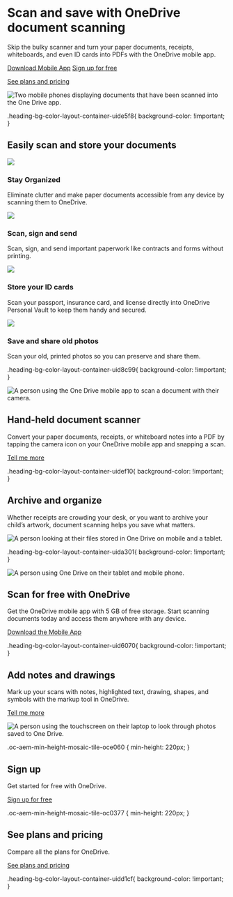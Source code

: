 # Scan and save with OneDrive document scanning

  

Skip the bulky scanner and turn your paper documents, receipts, whiteboards, and even ID cards into PDFs with the OneDrive mobile app.

[Download Mobile App](https://www.microsoft.com/en-us/microsoft-365/onedrive/download) [Sign up for free](https://go.microsoft.com/fwlink/p/?LinkID=2147560&clcid=0x409&culture=en-us&country=us)

[See plans and pricing](https://www.microsoft.com/en-us/microsoft-365/onedrive/compare-onedrive-plans?activetab=tab:primaryr1)

![Two mobile phones displaying documents that have been scanned into the One Drive app.](https://cdn-dynmedia-1.microsoft.com/is/image/microsoftcorp/Hero_Scan-and-save_2880x1500_3x_RE4HQqn?resMode=sharp2&op_usm=1.5,0.65,15,0&wid=1920&qlt=95&fmt=png-alpha)

.heading-bg-color-layout-container-uide5f8{ background-color: !important; }

## Easily scan and store your documents

![](https://cdn-dynmedia-1.microsoft.com/is/image/microsoftcorp/icon_keep-your-life_2x_RE4HO2y?resMode=sharp2&op_usm=1.5,0.65,15,0&wid=50&hei=50&qlt=90&fmt=png-alpha) 

### Stay Organized

Eliminate clutter and make paper documents accessible from any device by scanning them to OneDrive.

![](https://cdn-dynmedia-1.microsoft.com/is/image/microsoftcorp/icon_Scan-save-send_2x_RE4HV6M?resMode=sharp2&op_usm=1.5,0.65,15,0&wid=50&hei=50&qlt=90&fmt=png-alpha) 

### Scan, sign and send

Scan, sign, and send important paperwork like contracts and forms without printing.

![](https://cdn-dynmedia-1.microsoft.com/is/image/microsoftcorp/icon_Store-your-ID-cards_2x_RE4I2e6?resMode=sharp2&op_usm=1.5,0.65,15,0&wid=50&hei=50&qlt=90&fmt=png-alpha) 

### Store your ID cards

Scan your passport, insurance card, and license directly into OneDrive Personal Vault to keep them handy and secured.

![](https://cdn-dynmedia-1.microsoft.com/is/image/microsoftcorp/icon_Save-and-share_2x_RE4HKUJ?resMode=sharp2&op_usm=1.5,0.65,15,0&wid=50&hei=50&qlt=90&fmt=png-alpha) 

### Save and share old photos

Scan your old, printed photos so you can preserve and share them.

.heading-bg-color-layout-container-uid8c99{ background-color: !important; }

 ![A person using the One Drive mobile app to scan a document with their camera.](https://cdn-dynmedia-1.microsoft.com/is/image/microsoftcorp/image_Hand-held_750x510_3x_RE4HXgx:VP1-539x349?resMode=sharp2&op_usm=1.5,0.65,15,0&wid=1985&hei=1350&qlt=100&fit=constrain) 

## Hand-held document scanner

Convert your paper documents, receipts, or whiteboard notes into a PDF by tapping the camera icon on your OneDrive mobile app and snapping a scan.

[Tell me more](https://go.microsoft.com/fwlink/p/?LinkID=2149700&clcid=0x409&culture=en-us&country=us)

.heading-bg-color-layout-container-uidef10{ background-color: !important; }

## Archive and organize

Whether receipts are crowding your desk, or you want to archive your child’s artwork, document scanning helps you save what matters.

 ![A person looking at their files stored in One Drive on mobile and a tablet.](https://cdn-dynmedia-1.microsoft.com/is/image/microsoftcorp/image_archive-and-organize_750x510_3x_RE4HKUM:VP1-539x349?resMode=sharp2&op_usm=1.5,0.65,15,0&wid=1985&hei=1350&qlt=100&fit=constrain) 

.heading-bg-color-layout-container-uida301{ background-color: !important; }

 ![A person using One Drive on their tablet and mobile phone.](https://cdn-dynmedia-1.microsoft.com/is/image/microsoftcorp/image_Scan-for-free_750x510_3x_2_RE4JkT6:VP1-539x349?resMode=sharp2&op_usm=1.5,0.65,15,0&wid=1985&hei=1350&qlt=100&fit=constrain) 

## Scan for free with OneDrive

Get the OneDrive mobile app with 5 GB of free storage. Start scanning documents today and access them anywhere with any device.

[Download the Mobile App](https://www.microsoft.com/en-us/microsoft-365/onedrive/download)

.heading-bg-color-layout-container-uid6070{ background-color: !important; }

## Add notes and drawings

Mark up your scans with notes, highlighted text, drawing, shapes, and symbols with the markup tool in OneDrive.

[Tell me more](https://go.microsoft.com/fwlink/p/?LinkID=2147736&clcid=0x409&culture=en-us&country=us)

 ![A person using the touchscreen on their laptop to look through photos saved to One Drive.](https://cdn-dynmedia-1.microsoft.com/is/image/microsoftcorp/image_Add-notes-and-pictures_750x510_3x_2_RE4KqWK:VP1-539x349?resMode=sharp2&op_usm=1.5,0.65,15,0&wid=1920&qlt=90&fit=constrain) 

.oc-aem-min-height-mosaic-tile-oce060 { min-height: 220px; }

## Sign up

Get started for free with OneDrive.

[Sign up for free](https://go.microsoft.com/fwlink/p/?LinkID=2147560&clcid=0x409&culture=en-us&country=US)

.oc-aem-min-height-mosaic-tile-oc0377 { min-height: 220px; }

## See plans and pricing

Compare all the plans for OneDrive.

[See plans and pricing](https://www.microsoft.com/en-us/microsoft-365/onedrive/compare-onedrive-plans?activetab=tab%3aprimaryr1)

.heading-bg-color-layout-container-uidd1cf{ background-color: !important; }